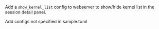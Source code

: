 Add a `show_kernel_list` config to webserver to show/hide kernel list in the session detail panel.

Add configs not specified in sample.toml
